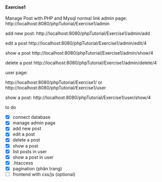 #### Exercise1
Manage Post with PHP and Mysql
normal link
admin page:
http://localhost:8080/phpTutorial/Exercise1/admin

add new post:
http://localhost:8080/phpTutorial/Exercise1/admin/add

edit a post
http://localhost:8080/phpTutorial/Exercise1/admin/edit/4

show a post
http://localhost:8080/phpTutorial/Exercise1/admin/show/4

delete a post
http://localhost:8080/phpTutorial/Exercise1/admin/delete/4

user page:

http://localhost:8080/phpTutorial/Exercise1/ or http://localhost:8080/phpTutorial/Exercise1/user

show a post:
http://localhost:8080/phpTutorial/Exercise1/user/show/4

to do 
- [x] connect database
- [x] manage admin page
- [x] add new post
- [x] edit a post
- [x] delete a post
- [x] show a post
- [x] list posts in user
- [x] show a post in user
- [x] .htaccess
- [x] pagination (phân trang)
- [ ] frontend with css/js (optional)